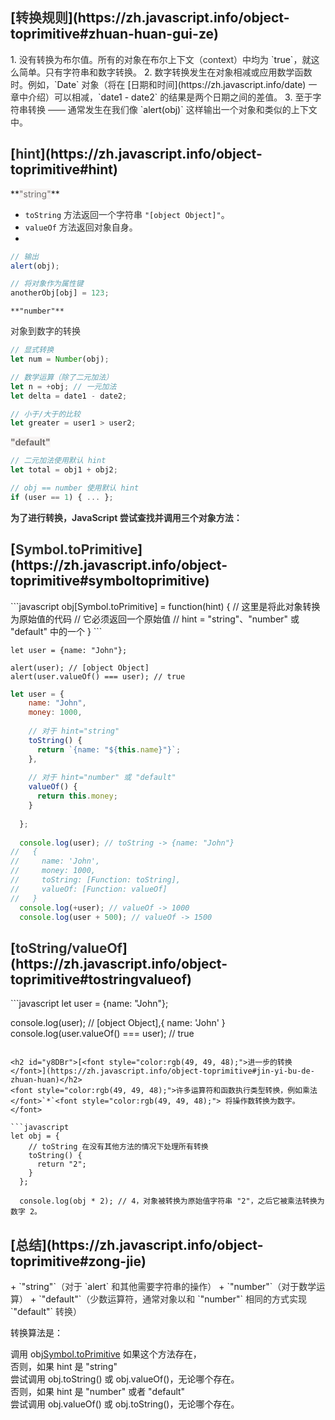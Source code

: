 <h2 id="wL8KT">[<font style="color:rgb(49, 49, 48);">转换规则</font>](https://zh.javascript.info/object-toprimitive#zhuan-huan-gui-ze)</h2>
1. <font style="color:rgb(49, 49, 48);">没有转换为布尔值。所有的对象在布尔上下文（context）中均为</font><font style="color:rgb(49, 49, 48);"> </font>`true`<font style="color:rgb(49, 49, 48);">，就这么简单。只有字符串和数字转换。</font>
2. <font style="color:rgb(49, 49, 48);">数字转换发生在对象相减或应用数学函数时。例如，</font>`Date`<font style="color:rgb(49, 49, 48);"> </font><font style="color:rgb(49, 49, 48);">对象（将在</font><font style="color:rgb(49, 49, 48);"> </font>[<font style="color:rgb(49, 49, 48);">日期和时间</font>](https://zh.javascript.info/date)<font style="color:rgb(49, 49, 48);"> </font><font style="color:rgb(49, 49, 48);">一章中介绍）可以相减，</font>`date1 - date2`<font style="color:rgb(49, 49, 48);"> </font><font style="color:rgb(49, 49, 48);">的结果是两个日期之间的差值。</font>
3. <font style="color:rgb(49, 49, 48);">至于字符串转换 —— 通常发生在我们像 </font>`alert(obj)`<font style="color:rgb(49, 49, 48);"> 这样输出一个对象和类似的上下文中。</font>

<h2 id="hC5Rm">[<font style="color:rgb(49, 49, 48);">hint</font>](https://zh.javascript.info/object-toprimitive#hint)</h2>
**<font style="color:rgb(113, 111, 110);background-color:rgb(247, 244, 243);">"string"</font>**

+ `toString`<font style="color:rgb(49, 49, 48);"> </font><font style="color:rgb(49, 49, 48);">方法返回一个字符串</font><font style="color:rgb(49, 49, 48);"> </font>`"[object Object]"`<font style="color:rgb(49, 49, 48);">。</font>
+ `valueOf`<font style="color:rgb(49, 49, 48);"> 方法返回对象自身。</font>
+ <font style="color:rgb(49, 49, 48);">  
</font>

```javascript
// 输出
alert(obj);

// 将对象作为属性键
anotherObj[obj] = 123;
```

`**"number"**`

<font style="color:rgb(49, 49, 48);">对象到数字的转换  
</font><font style="color:rgb(49, 49, 48);"> </font>

```javascript
// 显式转换
let num = Number(obj);

// 数学运算（除了二元加法）
let n = +obj; // 一元加法
let delta = date1 - date2;

// 小于/大于的比较
let greater = user1 > user2;
```

**<font style="color:rgb(113, 111, 110);background-color:rgb(247, 244, 243);">"default"</font>**<font style="color:rgb(49, 49, 48);">  
</font><font style="color:rgb(49, 49, 48);"> </font>

```javascript
// 二元加法使用默认 hint
let total = obj1 + obj2;

// obj == number 使用默认 hint
if (user == 1) { ... };
```

**<font style="color:rgb(49, 49, 48);">为了进行转换，JavaScript 尝试查找并调用三个对象方法：</font>**<font style="color:rgb(49, 49, 48);">  
</font><font style="color:rgb(49, 49, 48);"> </font>

<h2 id="Z9wRr">[<font style="color:rgb(49, 49, 48);">Symbol.toPrimitive</font>](https://zh.javascript.info/object-toprimitive#symboltoprimitive)</h2>
```javascript
obj[Symbol.toPrimitive] = function(hint) {
  // 这里是将此对象转换为原始值的代码
  // 它必须返回一个原始值
  // hint = "string"、"number" 或 "default" 中的一个
}
```

  
 

```plain
let user = {name: "John"};

alert(user); // [object Object]
alert(user.valueOf() === user); // true
```

```javascript
let user = {
    name: "John",
    money: 1000,
  
    // 对于 hint="string"
    toString() {
      return `{name: "${this.name}"}`;
    },
  
    // 对于 hint="number" 或 "default"
    valueOf() {
      return this.money;
    }
  
  };
  
  console.log(user); // toString -> {name: "John"}
//   {
//     name: 'John',
//     money: 1000,
//     toString: [Function: toString],
//     valueOf: [Function: valueOf]
//   }
  console.log(+user); // valueOf -> 1000
  console.log(user + 500); // valueOf -> 1500
```

<font style="color:rgb(49, 49, 48);">  
</font><font style="color:rgb(49, 49, 48);"> </font>

<h2 id="BEwV7">[<font style="color:rgb(49, 49, 48);">toString/valueOf</font>](https://zh.javascript.info/object-toprimitive#tostringvalueof)</h2>
```javascript
let user = {name: "John"};

console.log(user); // [object Object],{ name: 'John' }
console.log(user.valueOf() === user); // true
```

<h2 id="y8DBr">[<font style="color:rgb(49, 49, 48);">进一步的转换</font>](https://zh.javascript.info/object-toprimitive#jin-yi-bu-de-zhuan-huan)</h2>
<font style="color:rgb(49, 49, 48);">许多运算符和函数执行类型转换，例如乘法 </font>`*`<font style="color:rgb(49, 49, 48);"> 将操作数转换为数字。</font>

```javascript
let obj = {
    // toString 在没有其他方法的情况下处理所有转换
    toString() {
      return "2";
    }
  };
  
  console.log(obj * 2); // 4，对象被转换为原始值字符串 "2"，之后它被乘法转换为数字 2。
```

<h2 id="GATXk">[<font style="color:rgb(49, 49, 48);">总结</font>](https://zh.javascript.info/object-toprimitive#zong-jie)</h2>
+ `"string"`<font style="color:rgb(49, 49, 48);">（对于</font><font style="color:rgb(49, 49, 48);"> </font>`alert`<font style="color:rgb(49, 49, 48);"> </font><font style="color:rgb(49, 49, 48);">和其他需要字符串的操作）</font>
+ `"number"`<font style="color:rgb(49, 49, 48);">（对于数学运算）</font>
+ `"default"`<font style="color:rgb(49, 49, 48);">（少数运算符，通常对象以和 </font>`"number"`<font style="color:rgb(49, 49, 48);"> 相同的方式实现 </font>`"default"`<font style="color:rgb(49, 49, 48);"> 转换）</font>

转换算法是：

调用 obj[Symbol.toPrimitive](hint) 如果这个方法存在，  
否则，如果 hint 是 "string"  
尝试调用 obj.toString() 或 obj.valueOf()，无论哪个存在。  
否则，如果 hint 是 "number" 或者 "default"  
尝试调用 obj.valueOf() 或 obj.toString()，无论哪个存在。

